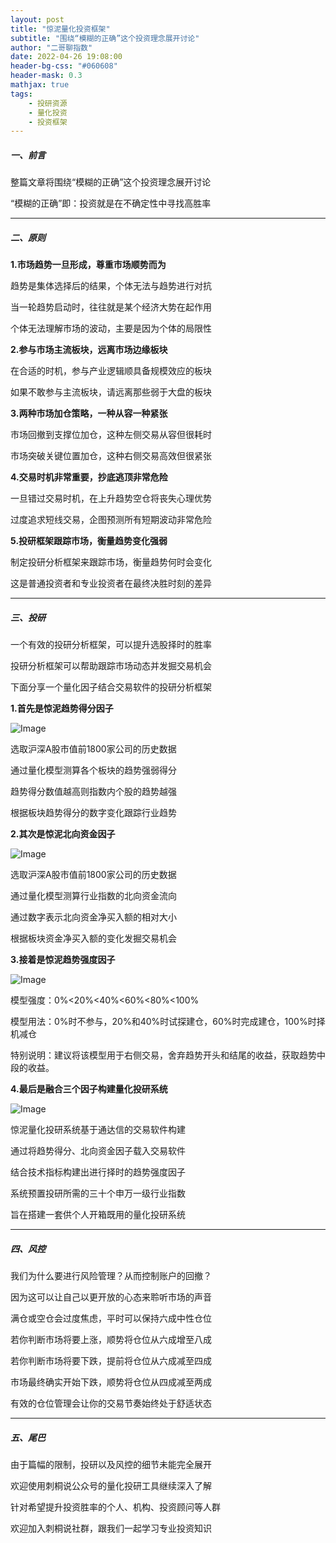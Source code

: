 ```yaml
---
layout: post
title: "惊泥量化投资框架"
subtitle: "围绕“模糊的正确”这个投资理念展开讨论"
author: "二哥聊指数"
date: 2022-04-26 19:08:00
header-bg-css: "#060608"
header-mask: 0.3
mathjax: true
tags:
    - 投研资源
    - 量化投资
    - 投资框架
---
```




#####  一、前言

整篇文章将围绕“模糊的正确”这个投资理念展开讨论

“模糊的正确”即：投资就是在不确定性中寻找高胜率

---
#####  二、原则

**1.市场趋势一旦形成，尊重市场顺势而为**

趋势是集体选择后的结果，个体无法与趋势进行对抗

当一轮趋势启动时，往往就是某个经济大势在起作用

个体无法理解市场的波动，主要是因为个体的局限性

**2.参与市场主流板块，远离市场边缘板块**

在合适的时机，参与产业逻辑顺具备规模效应的板块

如果不敢参与主流板块，请远离那些弱于大盘的板块

**3.两种市场加仓策略，一种从容一种紧张**

市场回撤到支撑位加仓，这种左侧交易从容但很耗时

市场突破关键位置加仓，这种右侧交易高效但很紧张

**4.交易时机非常重要，抄底逃顶非常危险**

一旦错过交易时机，在上升趋势空仓将丧失心理优势

过度追求短线交易，企图预测所有短期波动非常危险

**5.投研框架跟踪市场，衡量趋势变化强弱**

制定投研分析框架来跟踪市场，衡量趋势何时会变化

这是普通投资者和专业投资者在最终决胜时刻的差异

---
#####  三、投研

一个有效的投研分析框架，可以提升选股择时的胜率

投研分析框架可以帮助跟踪市场动态并发掘交易机会

下面分享一个量化因子结合交易软件的投研分析框架

**1.首先是惊泥趋势得分因子**

![Image](/img/2022-04-26-惊泥量化投资框架-1.jpg)

选取沪深A股市值前1800家公司的历史数据

通过量化模型测算各个板块的趋势强弱得分

趋势得分数值越高则指数内个股的趋势越强

根据板块趋势得分的数字变化跟踪行业趋势

**2.其次是惊泥北向资金因子**

![Image](/img/2022-04-26-惊泥量化投资框架-2.jpg)

选取沪深A股市值前1800家公司的历史数据

通过量化模型测算行业指数的北向资金流向

通过数字表示北向资金净买入额的相对大小

根据板块资金净买入额的变化发掘交易机会

**3.接着是惊泥趋势强度因子**

![Image](/img/2022-04-26-惊泥量化投资框架-3.jpg)

模型强度：0%<20%<40%<60%<80%<100%

模型用法：0%时不参与，20%和40%时试探建仓，60%时完成建仓，100%时择机减仓

特别说明：建议将该模型用于右侧交易，舍弃趋势开头和结尾的收益，获取趋势中段的收益。

**4.最后是融合三个因子构建量化投研系统**

![Image](/img/2022-04-26-惊泥量化投资框架-4.jpg)

惊泥量化投研系统基于通达信的交易软件构建

通过将趋势得分、北向资金因子载入交易软件

结合技术指标构建出进行择时的趋势强度因子

系统预置投研所需的三十个申万一级行业指数

旨在搭建一套供个人开箱既用的量化投研系统

---
#####  四、风控

我们为什么要进行风险管理？从而控制账户的回撤？

因为这可以让自己以更开放的心态来聆听市场的声音

满仓或空仓会过度焦虑，平时可以保持六成中性仓位

若你判断市场将要上涨，顺势将仓位从六成增至八成

若你判断市场将要下跌，提前将仓位从六成减至四成

市场最终确实开始下跌，顺势将仓位从四成减至两成

有效的仓位管理会让你的交易节奏始终处于舒适状态

---
#####  五、尾巴

由于篇幅的限制，投研以及风控的细节未能完全展开

欢迎使用刺桐说公众号的量化投研工具继续深入了解

针对希望提升投资胜率的个人、机构、投资顾问等人群

欢迎加入刺桐说社群，跟我们一起学习专业投资知识